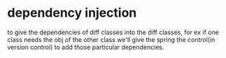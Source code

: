 # dependency injection
to give the dependencies of diff classes into the diff classes, for ex if one class needs the obj of the other class we'll give the spring the control(in version control) to add those particular dependencies.

